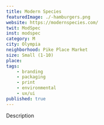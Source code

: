 ```yaml
---
title: Modern Species
featuredImage: ./-hamburgers.png
website: https://modernspecies.com/
twit: ModSpec
inst: modspec
category: M
city: Olympia
neighborhood: Pike Place Market
size: Small (1-10)
place: 
tags:
    - branding
    - packaging
    - print
    - environmental
    - ux/ui
published: true
---
```


Description

